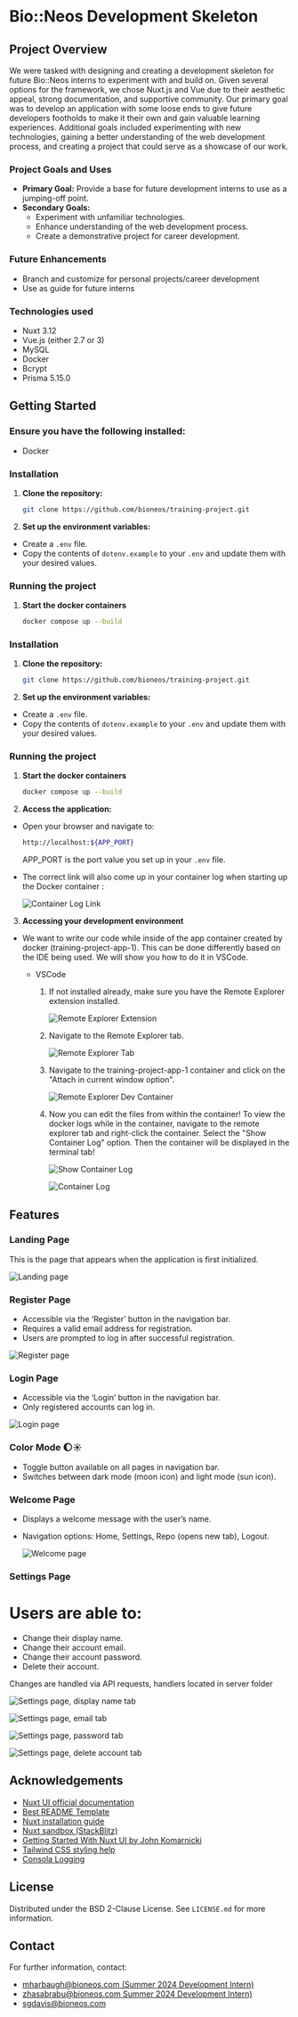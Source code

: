 # Bio::Neos Development Skeleton

## Project Overview
We were tasked with designing and creating a development skeleton for future Bio::Neos interns to experiment with and build on. Given several options for the framework, we chose Nuxt.js and Vue due to their aesthetic appeal, strong documentation, and supportive community. Our primary goal was to develop an application with some loose ends to give future developers footholds to make it their own and gain valuable learning experiences. Additional goals included experimenting with new technologies, gaining a better understanding of the web development process, and creating a project that could serve as a showcase of our work.

### Project Goals and Uses
- **Primary Goal:** Provide a base for future development interns to use as a jumping-off point.
- **Secondary Goals:**
  - Experiment with unfamiliar technologies.
  - Enhance understanding of the web development process.
  - Create a demonstrative project for career development.

### Future Enhancements
- Branch and customize for personal projects/career development
- Use as guide for future interns

### Technologies used
- Nuxt 3.12
- Vue.js (either 2.7 or 3)
- MySQL
- Docker
- Bcrypt
- Prisma 5.15.0

## Getting Started

### Ensure you have the following installed: 
- Docker


### Installation

1. **Clone the repository:**

   ```sh
   git clone https://github.com/bioneos/training-project.git
   ```
2. **Set up the environment variables:**
- Create a `.env` file.
- Copy the contents of `dotenv.example` to your `.env` and update them with your desired values.

### Running the project

1. **Start the docker containers**

    ```sh 
    docker compose up --build 
    ```

### Installation

1. **Clone the repository:**

   ```sh
   git clone https://github.com/bioneos/training-project.git
   ```
2. **Set up the environment variables:**
- Create a `.env` file.
- Copy the contents of `dotenv.example` to your `.env` and update them with your desired values.

### Running the project

1. **Start the docker containers**

    ```sh 
    docker compose up --build 
    ```

2. **Access the application:**
- Open your browser and navigate to:
    ```sh
    http://localhost:${APP_PORT} 

    ```
    APP_PORT is the port value you set up in your `.env` file.

- The correct link will also come up in your container log when starting up the Docker container :

    ![Container Log Link](readme-images/appLink.png)

3. **Accessing your development environment**
- We want to write our code while inside of the app container created by docker (training-project-app-1). This can be done differently based on the IDE being used. We will show you how to do it in VSCode.

  - VSCode
    1. If not installed already, make sure you have the Remote Explorer extension installed. 

        ![Remote Explorer Extension](readme-images/devEnv1.png)

    2. Navigate to the Remote Explorer tab.

        ![Remote Explorer Tab](readme-images/remoteExplorerIcon.png)
    
    3. Navigate to the training-project-app-1 container and click on the "Attach in current window option". 

        ![Remote Explorer Dev Container](readme-images/devEnv2.png)
    
    4. Now you can edit the files from within the container! To view the docker logs while in the container, navigate to the remote explorer tab and right-click the container. Select the "Show Container Log" option. Then the container will be displayed in the terminal tab!


        ![Show Container Log](readme-images/containerLog1.png)

        ![Container Log](readme-images/containerLog2.png)
## Features

### Landing Page
This is the page that appears when the application is first initialized.

![Landing page](readme-images/landing.png)

### Register Page
- Accessible via the ‘Register’ button in the navigation bar.
- Requires a valid email address for registration.
- Users are prompted to log in after successful registration.

![Register page](readme-images/register.png)

### Login Page
- Accessible via the ‘Login’ button in the navigation bar.
- Only registered accounts can log in.

![Login page](readme-images/login.png)

### Color Mode :moon::sunny:
- Toggle button available on all pages in navigation bar.
- Switches between dark mode (moon icon) and light mode (sun icon).

### Welcome Page
- Displays a welcome message with the user’s name.
- Navigation options: Home, Settings, Repo (opens new tab), Logout.

  ![Welcome page](readme-images/welcome.png)

### Settings Page
# Users are able to:
- Change their display name.
- Change their account email.
- Change their account password.
- Delete their account.

Changes are handled via API requests, handlers located in server folder

![Settings page, display name tab](readme-images/settings.png)

![Settings page, email tab](readme-images/settings1.png)

![Settings page, password tab](readme-images/settings2.png)

![Settings page, delete account tab](readme-images/settings3.png)



## Acknowledgements
- [Nuxt UI official documentation](https://ui.nuxt.com/getting-started)
- [Best README Template](https://github.com/othneildrew/Best-README-Template)
- [Nuxt installation guide](https://nuxt.com/docs/getting-started/installation#play-online)
- [Nuxt sandbox (StackBlitz)](https://stackblitz.com/github/nuxt/starter/tree/v3?file=README.md)
- [Getting Started With Nuxt UI by John Komarnicki](https://www.youtube.com/watch?v=SE_ysS_ZXbk&t=1272s)
- [Tailwind CSS styling help](https://tailwindcss.com/docs/flex-basis)
- [Consola Logging](https://github.com/unjs/consola)

## License
Distributed under the BSD 2-Clause License. See `LICENSE.md` for more information.

## Contact
For further information, contact:
- [mharbaugh@bioneos.com (Summer 2024 Development Intern)](mailto:mharbaugh@bioneos.com)
- [zhasabrabu@bioneos.com Summer 2024 Development Intern)](mailto:zhasabrabu@bioneos.com)
- [sgdavis@bioneos.com](mailto:sgdavis@bioneos.com)
